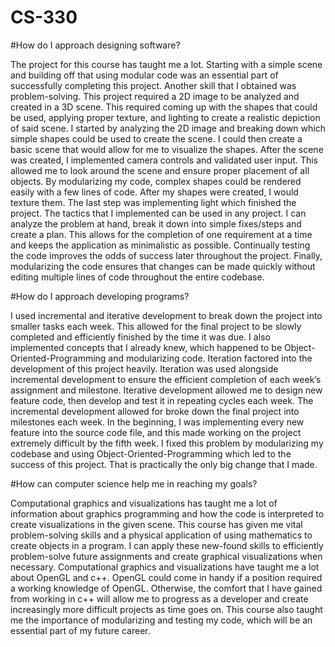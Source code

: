 # CS-330

#How do I approach designing software?

The project for this course has taught me a lot. Starting with a simple scene and building off that using modular code was an essential part of successfully completing this project. Another skill that I obtained was problem-solving. This project required a 2D image to be analyzed and created in a 3D scene. This required coming up with the shapes that could be used, applying proper texture, and lighting to create a realistic depiction of said scene. I started by analyzing the 2D image and breaking down which simple shapes could be used to create the scene. I could then create a basic scene that would allow for me to visualize the shapes. After the scene was created, I implemented camera controls and validated user input. This allowed me to look around the scene and ensure proper placement of all objects. By modularizing my code, complex shapes could be rendered easily with a few lines of code. After my shapes were created, I would texture them. The last step was implementing light which finished the project. The tactics that I implemented can be used in any project. I can analyze the problem at hand, break it down into simple fixes/steps and create a plan. This allows for the completion of one requirement at a time and keeps the application as minimalistic as possible. Continually testing the code improves the odds of success later throughout the project. Finally, modularizing the code ensures that changes can be made quickly without editing multiple lines of code throughout the entire codebase.

#How do I approach developing programs?

I used incremental and iterative development to break down the project into smaller tasks each week. This allowed for the final project to be slowly completed and efficiently finished by the time it was due. I also implemented concepts that I already knew, which happened to be Object-Oriented-Programming and modularizing code. Iteration factored into the development of this project heavily. Iteration was used alongside incremental development to ensure the efficient completion of each week’s assignment and milestone. Iterative development allowed me to design new feature code, then develop and test it in repeating cycles each week. The incremental development allowed for broke down the final project into milestones each week. In the beginning, I was implementing every new feature into the source code file, and this made working on the project extremely difficult by the fifth week. I fixed this problem by modularizing my codebase and using Object-Oriented-Programming which led to the success of this project. That is practically the only big change that I made.

#How can computer science help me in reaching my goals?

Computational graphics and visualizations has taught me a lot of information about graphics programming and how the code is interpreted to create visualizations in the given scene. This course has given me vital problem-solving skills and a physical application of using mathematics to create objects in a program. I can apply these new-found skills to efficiently problem-solve future assignments and create graphical visualizations when necessary. Computational graphics and visualizations have taught me a lot about OpenGL and c++. OpenGL could come in handy if a position required a working knowledge of OpenGL. Otherwise, the comfort that I have gained from working in c++ will allow me to progress as a developer and create increasingly more difficult projects as time goes on. This course also taught me the importance of modularizing and testing my code, which will be an essential part of my future career.
